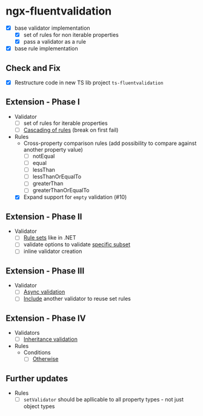# ngx-fluentvalidation

- [x] base validator implementation
  - [x] set of rules for non iterable properties
  - [x] pass a validator as a rule
- [x] base rule implementation

## Check and Fix

- [x] Restructure code in new TS lib project `ts-fluentvalidation`

## Extension - Phase I

- Validator
  - [ ] set of rules for iterable properties
  - [ ] [Cascading of rules](https://docs.fluentvalidation.net/en/latest/cascade.html) (break on first fail)
- Rules
  - Cross-property comparison rules (add possibility to compare against another property value)
    - [ ] notEqual
    - [ ] equal
    - [ ] lessThan
    - [ ] lessThanOrEqualTo
    - [ ] greaterThan
    - [ ] greaterThanOrEqualTo
  - [x] Expand support for `empty` validation (#10)

## Extension - Phase II

- Validator
  - [ ] [Rule sets](https://docs.fluentvalidation.net/en/latest/rulesets.html) like in .NET
  - [ ] validate options to validate [specific subset](https://docs.fluentvalidation.net/en/latest/specific-properties.html)
  - [ ] inline validator creation

## Extension - Phase III

- Validator
  - [ ] [Async validation](https://docs.fluentvalidation.net/en/latest/async.html)
  - [ ] [Include](https://docs.fluentvalidation.net/en/latest/including-rules.html) another validator to reuse set rules

## Extension - Phase IV

- Validators
  - [ ] [Inheritance validation](https://docs.fluentvalidation.net/en/latest/inheritance.html)
- Rules
  - Conditions
    - [ ] [Otherwise](https://docs.fluentvalidation.net/en/latest/conditions.html)

## Further updates

- Rules
  - [ ] `setValidator` should be apllicable to all property types - not just object types
